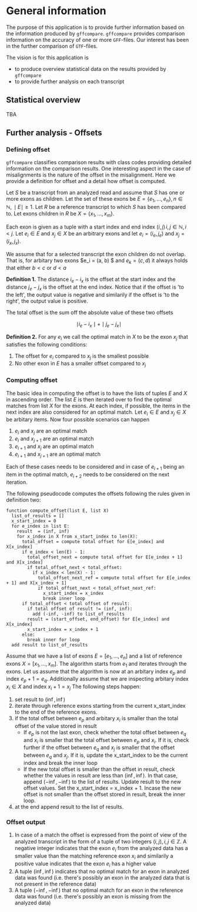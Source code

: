 # General information

The purpose of this application is to provide further information based on the information produced by `gffcompare`. `gffcompare` provides comparison information on the accuracy of one or more `GFF`-files. Our interest has been in the further comparison of `GTF`-files.  

The vision is for this application is 

- to produce overview statistical data on the results provided by `gffcompare` 
- to provide further analysis on each transcript


## Statistical overview

TBA

## Further analysis - Offsets

### Defining offset

`gffcompare` classifies comparison results with class codes providing detailed information on the comparison results. One interesting aspect in the case of misalignments is the nature of the offset in the misalignment. Here we provide a definition for offset and a detail how offset is computed. 

Let $S$ be  a transcript from an analyzed read and assume that $S$ has one or more exons as children. Let the set of these exons be $E = \{e_1, \ldots , e_n\},\,n\in\mathbb{N},\,\mid E\mid \ge 1$. Let $R$ be a reference transcript to which $S$ has been compared to. Let exons children in $R$ be $X = \{x_1, \ldots, x_m\}$. 

Each exon is given as a tuple with a start index and end index $(i, j)\, i,j\in\mathbb{N},\,i < j$. Let $e_i\in E$ and $x_j\in X$ be an arbitrary exons and let $e_i = (i_e, j_e)$ and $x_j = (i_x, j_x)$.  

We assume that for a selected transcript the exon children do not overlap. That is, for arbitary two exons $e_i = (a, b) $ and $e_k = (c, d)$ it always holds that either $b < c$ or $d < a$

**Definition 1.** The distance $i_e - i_x$ is the offset at the start index and the distance $j_e - j_x$ is the offset at the end index. Notice that if the offset is 'to the left', the output value is negative and similarily if the offset is 'to the right', the output value is positive.   

The total offset is the sum off the absolute value of these two offsets

$$ \mid i_e - i_x \mid + \mid j_e - j_x \mid $$

**Definition 2.** For any $e_i$ we call the optimal match in $X$ to be the exon $x_j$ that satisfies the following conditions: 

1. The offset for $e_i$ compared to $x_j$ is the smallest possible
2. No other exon in $E$ has a smaller offset compared to $x_j$


### Computing offset

The basic idea in computing the offset is to have the lists of tuples $E$ and $X$ in ascending order. The list $E$ is then iterated over to find the optimal matches from list $X$ for the exons. At each index, if possible, the items in the next index are also considered for an optimal match. Let $e_i\in E$ and $x_j\in X$ be arbitary items. Now four possible scenarios can happen

1. $e_i$ and $x_j$ are an optimal match
2. $e_{i}$ and $x_{j+1}$ are an optimal match
3. $e_{i+1}$ and $x_{j}$ are an optimal match
4. $e_{i+1}$ and $x_{j+1}$ are an optimal match

Each of these cases needs to be considered and in case of $e_{i+1}$ being an item in the optimal match, $e_{i+2}$ needs to be considered on the next iteration. 

The following pseudocode computes the offsets following the rules given in definition two:

```
function compute_offset(list E, list X)
  list_of_results = []
  x_start_index = 0
  for e_index in list E:
    result  = (inf, inf)
    for x_index in X from x_start_index to len(X):
      total_offset = compute total offset for E[e_index] and X[x_index] 
      if e_index < len(E) - 1:
        total_offset_next = compute total offset for E[e_index + 1] and X[x_index]
        if total_offset_next < total_offset:
          if x_index < len(X) - 1:
            total_offset_next_ref = compute total offset for E[e_index + 1] and X[x_index + 1]
            if total_offset_next < total_offset_next_ref:
              x_start_index = x_index
              break inner loop
      if total_offset < total offset of result:
        if total offset of result != (inf, inf):
          add (-inf, -inf) to list_of_results
        result = (start_offset, end_offset) for E[e_index] and X[x_index]
        x_start_index = x_index + 1
      else:
        break inner for loop
  add result to list_of_results
```

Assume that we have a list of exons $E = [e_1, \ldots, e_n]$ and a list of reference exons $X=[x_1, \ldots , x_m]$. The algorithm starts from $e_1$ and iterates through the exons. Let us assume that the algorithm is now at an arbitary index $e_p$ and index $e_p + 1 = e_q$. Additionally assume that we are inspecting arbitary index $x_i\in X$ and index $x_i + 1 = x_j$ The following steps happen:

1. set result to $(\inf, \inf)$
2. iterate through reference exons starting from the current x_start_index to the end of the reference exons. 
3. if the total offset between $e_p$ and arbitary $x_i$ is smaller than the total offset of the value stored in result
    - If $e_p$ is not the last exon, check whether the total offset between $e_q$ and $x_i$ is smaller that the total offset between $e_p$ and $x_i$. If it is, check further if the offset between $e_q$ and $x_j$ is smaller that the offset between $e_q$ and $x_j$. If it is, update the x_start_index to be the current index and break the inner loop
    - If the new total offset is smaller than the offset in result, check whether the values in result are less than $(\inf, \inf)$. In that case, append $(-\inf, -\inf)$ to the list of results. Update result to the new offset values. Set the x_start_index = x_index + 1. Incase the new offset is not smaller than the offset stored in result, break the inner loop. 
4. at the end append result to the list of results. 


### Offset output

1. In case of a match the offset is expressed from the point of view of the analyzed transcript in the form of a tuple of two integers $(i, j),\,i,j\in\mathbb{Z}$. A negative integer indicates that the exon $e_i$ from the analyzed data has a smaller value than the matching reference exon $x_i$ and similarily a positive value indicates that the exon $e_i$ has a higher value
2. A tuple $(\inf, \inf)$ indicates that no optimal match for an exon in analyzed data was found (i.e. there's possibly an exon in the analyzed data that is not present in the reference data)
3. A tuple $(-\inf, -\inf)$ that no optimal match for an exon in the reference data was found (i.e. there's possibly an exon is missing from the analyzed data)
